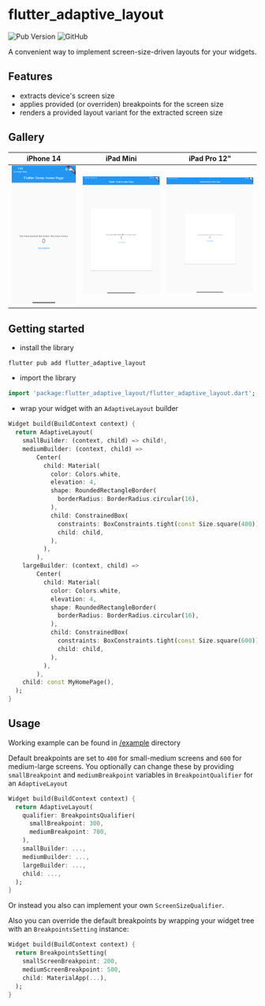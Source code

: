 # flutter_adaptive_layout

![Pub Version](https://img.shields.io/pub/v/flutter_adaptive_layout)
![GitHub](https://img.shields.io/github/license/nerdy-pro/flutter-adaptive-layout)

A convenient way to implement screen-size-driven layouts for your widgets.

## Features

- extracts device's screen size
- applies provided (or overriden) breakpoints for the screen size
- renders a provided layout variant for the extracted screen size

## Gallery

| iPhone 14                                                                                      | iPad Mini                                                                                      | iPad Pro 12"                                                                                             |
|------------------------------------------------------------------------------------------------|------------------------------------------------------------------------------------------------|----------------------------------------------------------------------------------------------------------|
| ![iPhone 14](https://github.com/nerdy-pro/flutter-adaptive-layout/blob/main/img/iphone_14.png) | ![iPad Mini](https://github.com/nerdy-pro/flutter-adaptive-layout/blob/main/img/ipad_mini.png) | ![iPad Pro 12 inch](https://github.com/nerdy-pro/flutter-adaptive-layout/blob/main/img/ipad_12_inch.png) |

## Getting started

- install the library

```shell
flutter pub add flutter_adaptive_layout
```

- import the library

```dart
import 'package:flutter_adaptive_layout/flutter_adaptive_layout.dart';
```

- wrap your widget with an `AdaptiveLayout` builder

```dart
Widget build(BuildContext context) {
  return AdaptiveLayout(
    smallBuilder: (context, child) => child!,
    mediumBuilder: (context, child) =>
        Center(
          child: Material(
            color: Colors.white,
            elevation: 4,
            shape: RoundedRectangleBorder(
              borderRadius: BorderRadius.circular(16),
            ),
            child: ConstrainedBox(
              constraints: BoxConstraints.tight(const Size.square(400)),
              child: child,
            ),
          ),
        ),
    largeBuilder: (context, child) =>
        Center(
          child: Material(
            color: Colors.white,
            elevation: 4,
            shape: RoundedRectangleBorder(
              borderRadius: BorderRadius.circular(16),
            ),
            child: ConstrainedBox(
              constraints: BoxConstraints.tight(const Size.square(600)),
              child: child,
            ),
          ),
        ),
    child: const MyHomePage(),
  );
}
```

## Usage

Working example can be found in [/example](https://github.com/nerdy-pro/flutter-adaptive-layout/tree/main/example)
directory

Default breakpoints are set to `400` for small-medium screens and `600` for medium-large screens.
You optionally can change these by providing `smallBreakpoint` and `mediumBreakpoint` variables in `BreakpointQualifier`
for an `AdaptiveLayout`

```dart
Widget build(BuildContext context) {
  return AdaptiveLayout(
    qualifier: BreakpointsQualifier(
      smallBreakpoint: 300,
      mediumBreakpoint: 700,
    ),
    smallBuilder: ...,
    mediumBuilder: ...,
    largeBuilder: ...,
    child: ...,
  );
}
```

Or instead you also can implement your own `ScreenSizeQualifier`.

Also you can override the default breakpoints by wrapping your widget tree with an `BreakpointsSetting` instance:

```dart
Widget build(BuildContext context) {
  return BreakpointsSetting(
    smallScreenBreakpoint: 200,
    mediumScreenBreakpoint: 500,
    child: MaterialApp(...),
  );
}
```